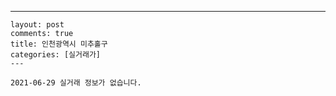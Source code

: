 ---
    layout: post
    comments: true
    title: 인천광역시 미추홀구
    categories: [실거래가]
    ---

    2021-06-29 실거래 정보가 없습니다.

    